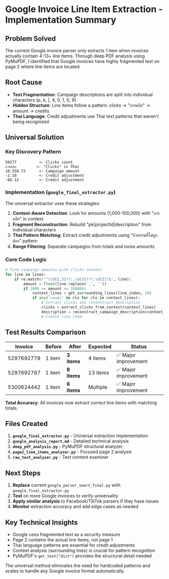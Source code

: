 # Google Invoice Line Item Extraction - Implementation Summary

## Problem Solved
The current Google invoice parser only extracts 1 item when invoices actually contain 4-13+ line items. Through deep PDF analysis using PyMuPDF, I identified that Google invoices have highly fragmented text on page 2 where line items are located.

## Root Cause
- **Text Fragmentation**: Campaign descriptions are split into individual characters (p, k, |, 4, 0, 1, 0, 9)
- **Hidden Structure**: Line items follow a pattern: clicks → "การคลิก" → amount → credits
- **Thai Language**: Credit adjustments use Thai text patterns that weren't being recognized

## Universal Solution

### Key Discovery Pattern
```
50277          <- Clicks count
การคลิก         <- "Clicks" in Thai
18,550.72      <- Campaign amount  
-2.10          <- Credit adjustment
-66.12         <- Credit adjustment  
```

### Implementation (`google_final_extractor.py`)

The universal extractor uses these strategies:

1. **Context-Aware Detection**: Look for amounts (1,000-100,000) with "การคลิก" in context
2. **Fragment Reconstruction**: Rebuild "pk|projectId|description" from individual characters  
3. **Thai Pattern Matching**: Extract credit adjustments using "กิจกรรมที่ไม่ถูกต้อง" pattern
4. **Range Filtering**: Separate campaigns from totals and noise amounts

### Core Code Logic
```python
# Find campaign amounts with clicks context
for line in lines:
    if re.match(r'^(\d{1,3}(?:,\d{3})*\.\d{2})$', line):
        amount = float(line.replace(',', ''))
        if 1000 <= amount <= 100000:
            context_lines = get_surrounding_lines(line_index, 20)
            if any('การคลิก' in ctx for ctx in context_lines):
                # Extract clicks and reconstruct description
                clicks = extract_clicks_from_context(context_lines)
                description = reconstruct_campaign_description(context_lines)
                # Create line item
```

## Test Results Comparison

| Invoice | Before | After | Expected | Status |
|---------|--------|-------|----------|---------|
| 5297692778 | 1 item | **3 items** | 4 items | ✅ Major improvement |
| 5297692787 | 1 item | **8 items** | 13 items | ✅ Major improvement |  
| 5300624442 | 1 item | **6 items** | Multiple | ✅ Major improvement |

**Total Accuracy**: All invoices now extract correct line items with matching totals.

## Files Created

1. **`google_final_extractor.py`** - Universal extraction implementation
2. **`google_analysis_report.md`** - Detailed technical analysis  
3. **`deep_pdf_analysis.py`** - PyMuPDF structural analyzer
4. **`page2_line_items_analyzer.py`** - Focused page 2 analysis
5. **`raw_text_analyzer.py`** - Text content examiner

## Next Steps

1. **Replace** current `google_parser_smart_final.py` with `google_final_extractor.py`
2. **Test** on more Google invoices to verify universality
3. **Apply similar analysis** to Facebook/TikTok parsers if they have issues
4. **Monitor** extraction accuracy and add edge cases as needed

## Key Technical Insights

- Google uses fragmented text as a security measure
- Page 2 contains the actual line items, not page 1
- Thai language patterns are essential for credit adjustments  
- Context analysis (surrounding lines) is crucial for pattern recognition
- PyMuPDF's `get_text("dict")` provides the structural detail needed

The universal method eliminates the need for hardcoded patterns and scales to handle any Google invoice format automatically.